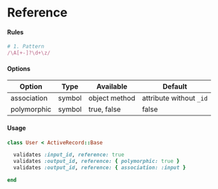 # Reference

#### Rules

```ruby
# 1. Pattern
/\A[+-]?\d+\z/
```

#### Options

Option | Type | Available | Default
--- | --- | --- | ---
association | symbol | object method | attribute without `_id`
polymorphic | symbol | true, false | false

#### Usage

```ruby
class User < ActiveRecord::Base

  validates :input_id, reference: true
  validates :output_id, reference: { polymorphic: true }
  validates :output_id, reference: { association: :input }

end
```
